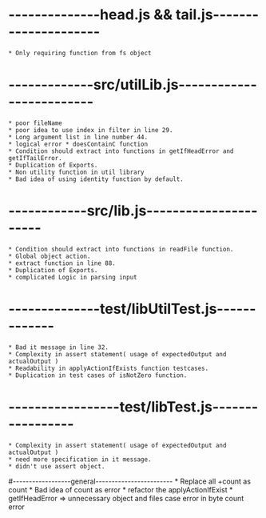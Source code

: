 # --------------head.js && tail.js---------------------
    * Only requiring function from fs object

# -------------src/utilLib.js-------------------------
    * poor fileName
    * poor idea to use index in filter in line 29.
    * Long argument list in line number 44.
    * logical error * doesContainC function
    * Condition should extract into functions in getIfHeadError and getIfTailError.
    * Duplication of Exports.
    * Non utility function in util library
    * Bad idea of using identity function by default.

# ------------src/lib.js----------------------
    * Condition should extract into functions in readFile function.
    * Global object action.
    * extract function in line 88.
    * Duplication of Exports.
    * complicated Logic in parsing input

# --------------test/libUtilTest.js-------------
    * Bad it message in line 32.
    * Complexity in assert statement( usage of expectedOutput and actualOutput )
    * Readability in applyActionIfExists function testcases.
    * Duplication in test cases of isNotZero function.

# -----------------test/libTest.js-----------------
    * Complexity in assert statement( usage of expectedOutput and actualOutput )
    * need more specification in it message.
    * didn't use assert object.

#------------------general------------------------
    * Replace all +count as count
    * Bad idea of count as error
    * refactor the applyActionIfExist
    * getIfHeadError => unnecessary object and files case error in byte count error